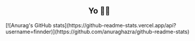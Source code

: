 <h2 align="center">Yo ✌🏻</h2>
[![Anurag's GitHub stats](https://github-readme-stats.vercel.app/api?username=finnder)](https://github.com/anuraghazra/github-readme-stats)




